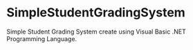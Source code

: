 # SimpleStudentGradingSystem
Simple Student Grading System create using Visual Basic .NET Programming Language.
